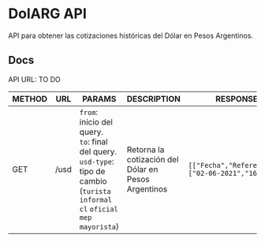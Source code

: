 # DolARG API

API para obtener las cotizaciones históricas del Dólar en Pesos Argentinos.

## Docs
API URL: TO DO

| METHOD | URL | PARAMS | DESCRIPTION | RESPONSE |
| ------ | ------ | ------ | ------ | ------ |
| GET | /usd | `from`: inicio del query.<br />`to`: final del query.<br />`usd-type`: tipo de cambio (`turista` `informal` `cl` `oficial` `mep` `mayorista`)| Retorna la cotización del Dólar en Pesos Argentinos | `[["Fecha","Referencia"],["02-06-2021","167,05"]]` |

